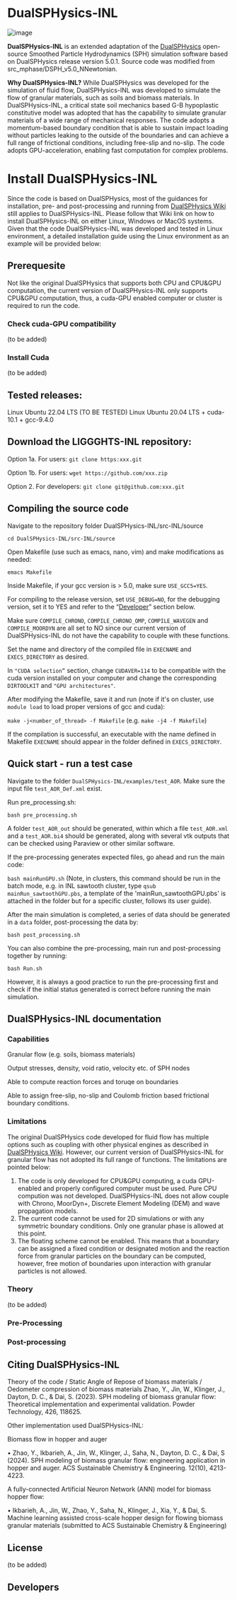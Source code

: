 # DualSPHysics-INL
![image](https://github.com/user-attachments/assets/87303f84-6045-467a-b631-3b605ee97d02)

**DualSPHysics-INL** is an extended adaptation of the [DualSPHysics](https://dual.sphysics.org/) open-source Smoothed Particle Hydrodynamics (SPH) simulation software based on DualSPHysics release version 5.0.1. Source code was modified from src_mphase/DSPH_v5.0_NNewtonian. 

**Why DualSPHysics-INL?** While DualSPHysics was developed for the simulation of fluid flow, DualSPHysics-INL was developed to simulate the flow of granular materials, such as soils and biomass materials. In DualSPHysics-INL, a critical state soil mechanics based G-B hypoplastic constitutive model was adopted that has the capability to simulate granular materials of a wide range of mechanical responses. The code adopts a momentum-based boundary condition that is able to sustain impact loading without particles leaking to the outside of the boundaries and can achieve a full range of frictional conditions, including free-slip and no-slip. The code adopts GPU-acceleration, enabling fast computation for complex problems.   

# Install DualSPHysics-INL
Since the code is based on DualSPHysics, most of the guidances for installation, pre- and post-processing and running from [DualSPHysics Wiki](https://github.com/DualSPHysics/DualSPHysics/wiki) still applies to DualSPHysics-INL. Please follow that Wiki link on how to install DualSPHysics-INL on either Linux, Windows or MacOS systems. Given that the code DualSPHysics-INL was developed and tested in Linux environment, a detailed installation guide using the Linux environment as an example will be provided below:

## Prerequesite
Not like the original DualSPHysics that supports both CPU and CPU&GPU computation, the current version of DualSPHysics-INL only supports CPU&GPU computation, thus, a cuda-GPU enabled computer or cluster is required to run the code.

### Check cuda-GPU compatibility
(to be added)
### Install Cuda
(to be added)

## Tested releases:
Linux Ubuntu 22.04 LTS (TO BE TESTED)
Linux Ubuntu 20.04 LTS + cuda-10.1 + gcc-9.4.0

## Download the LIGGGHTS-INL repository:
Option 1a. For users: `git clone https:xxx.git`

Option 1b. For users: `wget https://github.com/xxx.zip`

Option 2. For developers: `git clone git@github.com:xxx.git`

## Compiling the source code
Navigate to the repository folder DualSPHysics-INL/src-INL/source

`cd DualSPHysics-INL/src-INL/source`

Open Makefile (use such as emacs, nano, vim) and make modifications as needed:

`emacs Makefile`

Inside Makefile, if your gcc version is > 5.0, make sure `USE_GCC5=YES`.

For compiling to the release version, set `USE_DEBUG=NO`, for the debugging version, set it to YES and refer to the “[Developer](link)” section below.

Make sure `COMPILE_CHRONO`, `COMPILE_CHRONO_OMP`, `COMPILE_WAVEGEN` and `COMPILE_MOORDYN` are all set to NO since our current version of DualSPHysics-INL do not have the capability to couple with these functions.

Set the name and directory of the compiled file in `EXECNAME` and `EXECS_DIRECTORY` as desired.

In `"CUDA selection”` section, change `CUDAVER=114` to be compatible with the cuda version installed on your computer and change the corresponding `DIRTOOLKIT` and `"GPU architectures"`. 

After modifying the Makefile, save it and run (note if it's on cluster, use `module load` to load proper versions of gcc and cuda):

`make -j<number_of_thread> -f Makefile` (e.g. `make -j4 -f Makefile`)

If the compilation is successful, an executable with the name defined in Makefile `EXECNAME` should appear in the folder defined in `EXECS_DIRECTORY`.

## Quick start - run a test case
Navigate to the folder `DualSPHysics-INL/examples/test_AOR`. Make sure the input file `test_AOR_Def.xml` exist.

Run pre_processing.sh:

`bash pre_processing.sh`

A folder `test_AOR_out` should be generated, within which a file `test_AOR.xml` and a `test_AOR.bi4` should be generated, along with several vtk outputs that can be checked using Paraview or other similar software. 

If the pre-processing generates expected files, go ahead and run the main code:

`bash mainRunGPU.sh` (Note, in clusters, this command should be run in the batch mode, e.g. in INL sawtooth cluster, type `qsub mainRun_sawtoothGPU.pbs`, a template of the 'mainRun_sawtoothGPU.pbs' is attached in the folder but for a specific cluster, follows its user guide).

After the main simulation is completed, a series of data should be generated in a `data` folder, post-processing the data by:

`bash post_processing.sh`

You can also combine the pre-processing, main run and post-processing together by running:

`bash Run.sh`

However, it is always a good practice to run the pre-processing first and check if the initial status generated is correct before running the main simulation.

## DualSPHysics-INL documentation ##

### Capabilities ###

Granular flow (e.g. soils, biomass materials)

Output stresses, density, void ratio, velocity etc. of SPH nodes

Able to compute reaction forces and toruqe on boundaries

Able to assign free-slip, no-slip and Coulomb friction based frictional boundary conditions.

### Limitations ###

The original DualSPHysics code developed for fluid flow has multiple options such as coupling with other physical engines as described in [DualSPHysics Wiki](https://github.com/DualSPHysics/DualSPHysics/wiki). However, our current version of DualSPHysics-INL for granular flow has not adopted its full range of functions. The limitations are pointed below:
1. The code is only developed for CPU&GPU computing, a cuda GPU-enabled and properly configured computer must be used. Pure CPU compution was not developed.
DualSPHysics-INL does not allow couple with Chrono, MoorDyn+, Discrete Element Modeling (DEM) and wave propagation models.
2. The current code cannot be used for 2D simulations or with any symmetric boundary conditions. 
Only one granular phase is allowed at this point.
3. The floating scheme cannot be enabled. This means that a boundary can be assigned a fixed condition or designated motion and the reaction force from granular particles on the boundary can be computed, however, free motion of boundaries upon interaction with granular particles is not allowed.
### Theory ###
(to be added)

### Pre-Processing ###

### Post-processing ###

## Citing DualSPHysics-INL ##
Theory of the code / Static Angle of Repose of biomass materials / Oedometer compression of biomass materials
  Zhao, Y., Jin, W., Klinger, J., Dayton, D. C., & Dai, S. (2023). SPH modeling of biomass granular flow: Theoretical implementation and experimental validation. Powder Technology, 426, 118625. 

Other implementation used DualSPHysics-INL:

Biomass flow in hopper and auger

•	Zhao, Y., Ikbarieh, A., Jin, W., Klinger, J., Saha, N., Dayton, D. C., & Dai, S (2024). SPH modeling of biomass granular flow: engineering application in hopper and auger. ACS Sustainable Chemistry & Engineering. 12(10), 4213-4223.

A fully-connected Artificial Neuron Network (ANN) model for biomass hopper flow:

•	Ikbarieh, A., Jin, W., Zhao, Y., Saha, N., Klinger, J., Xia, Y., & Dai, S. Machine learning assisted cross-scale hopper design for flowing biomass granular materials (submitted to ACS Sustainable Chemistry & Engineering)

## License ##
(to be added)

## Developers ##


